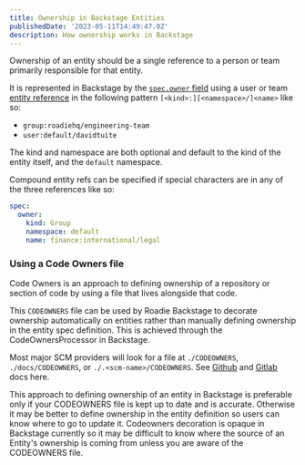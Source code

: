 ```yaml
---
title: Ownership in Backstage Entities
publishedDate: '2023-05-11T14:49:47.0Z'
description: How ownership works in Backstage
---
```


Ownership of an entity should be a single reference to a person or team primarily responsible for that entity. 

It is represented in Backstage by the [`spec.owner` field](https://backstage.io/docs/features/software-catalog/descriptor-format/#specowner-required) using a user or team [entity reference](https://backstage.io/docs/features/software-catalog/references/#string-references) in the following pattern `[<kind>:][<namespace>/]<name>` like so:
- `group:roadiehq/engineering-team`
- `user:default/davidtuite`

The kind and namespace are both optional and default to the kind of the entity itself, and the `default` namespace.

Compound entity refs can be specified if special characters are in any of the three references like so:

```yaml
spec:
  owner:
    kind: Group
    namespace: default
    name: finance:international/legal
```

### Using a Code Owners file

Code Owners is an approach to defining ownership of a repository or section of code by using a file that lives alongside that code. 

This `CODEOWNERS` file can be used by Roadie Backstage to decorate ownership automatically on entities rather than manually defining ownership in the entity spec definition. This is achieved through the CodeOwnersProcessor in Backstage.

Most major SCM providers will look for a file at `./CODEOWNERS`, `./docs/CODEOWNERS`, or `./.<scm-name>/CODEOWNERS`. See [Github](https://docs.github.com/en/repositories/managing-your-repositorys-settings-and-features/customizing-your-repository/about-code-owners) and [Gitlab](https://docs.gitlab.com/ee/user/project/codeowners/) docs here.

This approach to defining ownership of an entity in Backstage is preferable only if your CODEOWNERS file is kept up to date and is accurate. Otherwise it may be better to define ownership in the entity definition so users can know where to go to update it. Codeowners decoration is opaque in Backstage currently so it may be difficult to know where the source of an Entity's ownership is coming from unless you are aware of the CODEOWNERS file.
